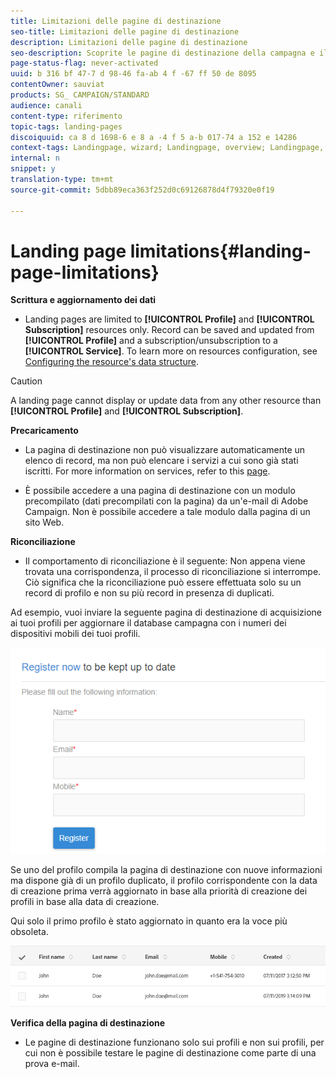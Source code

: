 ```yaml
---
title: Limitazioni delle pagine di destinazione
seo-title: Limitazioni delle pagine di destinazione
description: Limitazioni delle pagine di destinazione
seo-description: Scoprite le pagine di destinazione della campagna e il relativo ciclo di vita.
page-status-flag: never-activated
uuid: b 316 bf 47-7 d 98-46 fa-ab 4 f -67 ff 50 de 8095
contentOwner: sauviat
products: SG_ CAMPAIGN/STANDARD
audience: canali
content-type: riferimento
topic-tags: landing-pages
discoiquuid: ca 8 d 1698-6 e 8 a -4 f 5 a-b 017-74 a 152 e 14286
context-tags: Landingpage, wizard; Landingpage, overview; Landingpage, main
internal: n
snippet: y
translation-type: tm+mt
source-git-commit: 5dbb89eca363f252d0c69126878d4f79320e0f19

---
```



# Landing page limitations{#landing-page-limitations}

**Scrittura e aggiornamento dei dati**

* Landing pages are limited to **[!UICONTROL Profile]** and **[!UICONTROL Subscription]** resources only. Record can be saved and updated from **[!UICONTROL Profile]** and a subscription/unsubscription to a **[!UICONTROL Service]**.
To learn more on resources configuration, see [Configuring the resource's data structure](../../developing/using/configuring-the-resource-s-data-structure.md).

>[!CAUTION]
>
>A landing page cannot display or update data from any other resource than **[!UICONTROL Profile]** and **[!UICONTROL Subscription]**.

**Precaricamento**

* La pagina di destinazione non può visualizzare automaticamente un elenco di record, ma non può elencare i servizi a cui sono già stati iscritti. For more information on services, refer to this [page](../../audiences/using/creating-a-service.md).

* È possibile accedere a una pagina di destinazione con un modulo precompilato (dati precompilati con la pagina) da un'e-mail di Adobe Campaign. Non è possibile accedere a tale modulo dalla pagina di un sito Web.

**Riconciliazione**

* Il comportamento di riconciliazione è il seguente: Non appena viene trovata una corrispondenza, il processo di riconciliazione si interrompe. Ciò significa che la riconciliazione può essere effettuata solo su un record di profilo e non su più record in presenza di duplicati.

Ad esempio, vuoi inviare la seguente pagina di destinazione di acquisizione ai tuoi profili per aggiornare il database campagna con i numeri dei dispositivi mobili dei tuoi profili.

![](assets/landing_page_limitation_1.png)

Se uno del profilo compila la pagina di destinazione con nuove informazioni ma dispone già di un profilo duplicato, il profilo corrispondente con la data di creazione prima verrà aggiornato in base alla priorità di creazione dei profili in base alla data di creazione.

Qui solo il primo profilo è stato aggiornato in quanto era la voce più obsoleta.

![](assets/landing_page_limitation_2.png)

**Verifica della pagina di destinazione**

* Le pagine di destinazione funzionano solo sui profili e non sui profili, per cui non è possibile testare le pagine di destinazione come parte di una prova e-mail.
